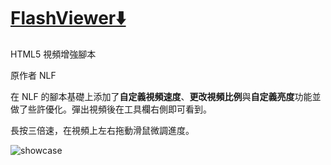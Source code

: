 # [FlashViewer⬇️](https://hoothin.github.io/UserScripts/FlashViewer-HTML5%20Video/flashViewer.user.js)
HTML5 視頻增強腳本

原作者 NLF

在 NLF 的腳本基礎上添加了**自定義視頻速度**、**更改視頻比例**與**自定義亮度**功能並做了些許優化。彈出視頻後在工具欄右側即可看到。

長按三倍速，在視頻上左右拖動滑鼠微調進度。

![showcase](showcase.jpg)
